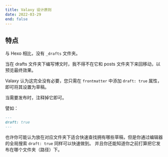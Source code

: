 ```yaml
---
title: Valaxy 设计原则
date: 2022-03-29
end: false
---
```


## 特点

与 Hexo 相比，没有 `_drafts` 文件夹。

当在 drafts 文件夹下编写博文时，我不得不在它和 posts 文件夹下来回移动，以预览最终效果。

Valaxy 认为这完全没有必要，您只需在 `frontmatter` 中添加 `draft: true` 属性，即可将其设置为草稿。

当需要发布时，注释掉它即可。

譬如：

```markdown
---
draft: true
---
```

也许你可能认为放在对应文件夹下适合快速查找拥有哪些草稿，但是你通过编辑器的全局搜索 `draft: true` 同样可以快速做到。
并且你还能知道你之前打算把它发布在哪个文件夹（路径）下。
